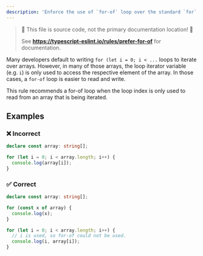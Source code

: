 ```yaml
---
description: 'Enforce the use of `for-of` loop over the standard `for` loop where possible.'
---
```


> 🛑 This file is source code, not the primary documentation location! 🛑
>
> See **https://typescript-eslint.io/rules/prefer-for-of** for documentation.

Many developers default to writing `for (let i = 0; i < ...` loops to iterate over arrays.
However, in many of those arrays, the loop iterator variable (e.g. `i`) is only used to access the respective element of the array.
In those cases, a `for-of` loop is easier to read and write.

This rule recommends a for-of loop when the loop index is only used to read from an array that is being iterated.

## Examples

<!--tabs-->

### ❌ Incorrect

```ts
declare const array: string[];

for (let i = 0; i < array.length; i++) {
  console.log(array[i]);
}
```

### ✅ Correct

```ts
declare const array: string[];

for (const x of array) {
  console.log(x);
}

for (let i = 0; i < array.length; i++) {
  // i is used, so for-of could not be used.
  console.log(i, array[i]);
}
```

<!-- Intentionally Omitted: When Not To Use It -->
